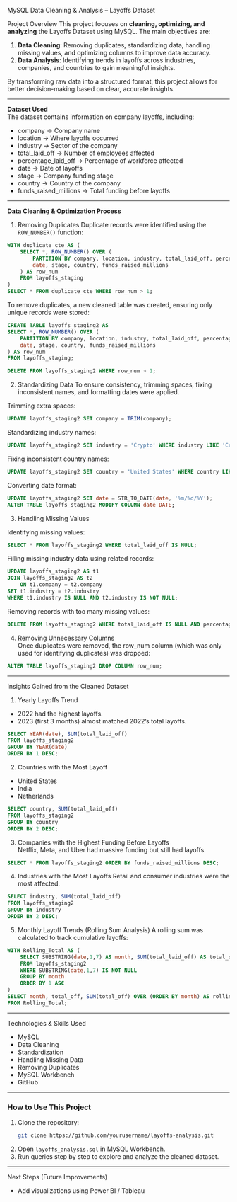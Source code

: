 MySQL Data Cleaning & Analysis – Layoffs Dataset

Project Overview 
This project focuses on **cleaning, optimizing, and analyzing** the Layoffs Dataset using MySQL. The main objectives are:  
1. **Data Cleaning**: Removing duplicates, standardizing data, handling missing values, and optimizing columns to improve data accuracy.  
2. **Data Analysis**: Identifying trends in layoffs across industries, companies, and countries to gain meaningful insights.  

By transforming raw data into a structured format, this project allows for better decision-making based on clear, accurate insights.  

---

 **Dataset Used**  
The dataset contains information on company layoffs, including:  
- company → Company name  
- location → Where layoffs occurred  
- industry → Sector of the company  
- total_laid_off → Number of employees affected  
- percentage_laid_off → Percentage of workforce affected  
- date → Date of layoffs  
- stage → Company funding stage  
- country → Country of the company  
- funds_raised_millions → Total funding before layoffs  

---

**Data Cleaning & Optimization Process**  

1. Removing Duplicates 
Duplicate records were identified using the `ROW_NUMBER()` function:  
```sql
WITH duplicate_cte AS (
    SELECT *, ROW_NUMBER() OVER (
        PARTITION BY company, location, industry, total_laid_off, percentage_laid_off, 
        date, stage, country, funds_raised_millions
    ) AS row_num
    FROM layoffs_staging
)
SELECT * FROM duplicate_cte WHERE row_num > 1;
```
To remove duplicates, a new cleaned table was created, ensuring only unique records were stored:  
```sql
CREATE TABLE layoffs_staging2 AS 
SELECT *, ROW_NUMBER() OVER (
    PARTITION BY company, location, industry, total_laid_off, percentage_laid_off, 
    date, stage, country, funds_raised_millions
) AS row_num
FROM layoffs_staging;

DELETE FROM layoffs_staging2 WHERE row_num > 1;
```

2. Standardizing Data 
To ensure consistency, trimming spaces, fixing inconsistent names, and formatting dates were applied.  

Trimming extra spaces:  
```sql
UPDATE layoffs_staging2 SET company = TRIM(company);
```

Standardizing industry names:  
```sql
UPDATE layoffs_staging2 SET industry = 'Crypto' WHERE industry LIKE 'Crypto%';
```

Fixing inconsistent country names:  
```sql
UPDATE layoffs_staging2 SET country = 'United States' WHERE country LIKE 'United States%';
```

Converting date format:  
```sql
UPDATE layoffs_staging2 SET date = STR_TO_DATE(date, '%m/%d/%Y');
ALTER TABLE layoffs_staging2 MODIFY COLUMN date DATE;
```

3. Handling Missing Values 

Identifying missing values:  
```sql
SELECT * FROM layoffs_staging2 WHERE total_laid_off IS NULL;
```

Filling missing industry data using related records:  
```sql
UPDATE layoffs_staging2 AS t1
JOIN layoffs_staging2 AS t2 
    ON t1.company = t2.company
SET t1.industry = t2.industry
WHERE t1.industry IS NULL AND t2.industry IS NOT NULL;
```

Removing records with too many missing values:  
```sql
DELETE FROM layoffs_staging2 WHERE total_laid_off IS NULL AND percentage_laid_off IS NULL;
```

4. Removing Unnecessary Columns  
Once duplicates were removed, the row_num column (which was only used for identifying duplicates) was dropped:  
```sql
ALTER TABLE layoffs_staging2 DROP COLUMN row_num;
```

---

Insights Gained from the Cleaned Dataset

1. Yearly Layoffs Trend 
- 2022 had the highest layoffs.  
- 2023 (first 3 months) almost matched 2022’s total layoffs.  
```sql
SELECT YEAR(date), SUM(total_laid_off)
FROM layoffs_staging2
GROUP BY YEAR(date)
ORDER BY 1 DESC;
```

2. Countries with the Most Layoff 
- United States  
- India  
- Netherlands  
```sql
SELECT country, SUM(total_laid_off)
FROM layoffs_staging2
GROUP BY country
ORDER BY 2 DESC;
```

3. Companies with the Highest Funding Before Layoffs  
Netflix, Meta, and Uber had massive funding but still had layoffs.  
```sql
SELECT * FROM layoffs_staging2 ORDER BY funds_raised_millions DESC;
```

4. Industries with the Most Layoffs 
Retail and consumer industries were the most affected.  
```sql
SELECT industry, SUM(total_laid_off)
FROM layoffs_staging2
GROUP BY industry
ORDER BY 2 DESC;
```

5. Monthly Layoff Trends (Rolling Sum Analysis) 
A rolling sum was calculated to track cumulative layoffs:  
```sql
WITH Rolling_Total AS (
    SELECT SUBSTRING(date,1,7) AS month, SUM(total_laid_off) AS total_off
    FROM layoffs_staging2
    WHERE SUBSTRING(date,1,7) IS NOT NULL
    GROUP BY month
    ORDER BY 1 ASC
)
SELECT month, total_off, SUM(total_off) OVER (ORDER BY month) AS rolling_total
FROM Rolling_Total;
```

---

Technologies & Skills Used
- MySQL  
- Data Cleaning  
- Standardization  
- Handling Missing Data  
- Removing Duplicates  
- MySQL Workbench 
- GitHub  

---

### **How to Use This Project**  
1. Clone the repository:  
   ```bash
   git clone https://github.com/yourusername/layoffs-analysis.git
   ```
2. Open `layoffs_analysis.sql` in MySQL Workbench.  
3. Run queries step by step to explore and analyze the cleaned dataset.  

---

Next Steps (Future Improvements)
- Add visualizations using Power BI / Tableau  
